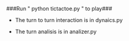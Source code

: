 ###Run " python tictactoe.py " to play###

- The turn to turn interaction is in dynaics.py

- The turn analisis is in analizer.py
